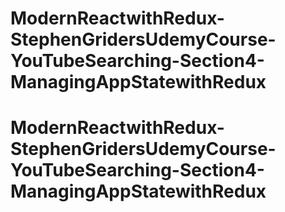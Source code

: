 # ModernReactwithRedux-StephenGridersUdemyCourse-YouTubeSearching-Section4-ManagingAppStatewithRedux
# ModernReactwithRedux-StephenGridersUdemyCourse-YouTubeSearching-Section4-ManagingAppStatewithRedux
